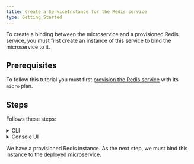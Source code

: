 ```yaml
---
title: Create a ServiceInstance for the Redis service
type: Getting Started
---
```


To create a binding between the microservice and a provisioned Redis service, you must first create an instance of this service to bind the microservice to it.

## Prerequisites

To follow this tutorial you must first [provision the Redis service](/#tutorials-register-an-addon) with its `micro` plan.

## Steps

Follows these steps:

<div tabs name="steps" group="create-redis-instance">
  <details>
  <summary label="cli">
  CLI
  </summary>

1. Create a ServiceInstance CR. You will provision the [Redis](https://redis.io/) service with its `micro` plan:

   ```yaml
   cat <<EOF | kubectl apply -f -
   apiVersion: servicecatalog.k8s.io/v1beta1
   kind: ServiceInstance
   metadata:
     name: redis-service
     namespace: orders-service
   spec:
     serviceClassExternalName: redis
     servicePlanExternalName: micro
     parameters:
       imagePullPolicy: Always
   EOF
   ```

2. Check if the ServiceInstance CR was created successfully. The last condition in the CR status should state `Ready True`:

   ```bash
   kubectl get serviceinstance redis-service -n orders-service -o=jsonpath="{range .status.conditions[*]}{.type}{'\t'}{.status}{'\n'}{end}"
   ```

    </details>
    <details>
    <summary label="console-ui">
    Console UI
    </summary>

1. Go to the **Catalog** view under the **Service Management** section in the left navigation panel.

2. Switch to the **Add-Ons** tab and select **[Experimental] Redis**.

 > **TIP:** You can also use the search box in the upper right corner of the Console UI to find the service.

3. Select **Add** to provision the Redis ServiceClass and create its instance in the `orders-service` Namespace.

4. Change the **Name** to `redis-service` to match the name of the service, leave `micro` in the **Plan** drop-down list, and set **Image pull policy** to `Always`.

<!-- Explain the image pull policy choice-->

5. Select **Create** to confirm the changes.

You will be redirected to **Catalog Management** > **Instances** > **redis-service** view. Wait until the status of the instance changes from `PROVISIONING` to `RUNNING`.

    </details>
</div>

We have a provisioned Redis instance. As the next step, we must bind this instance to the deployed microservice.
